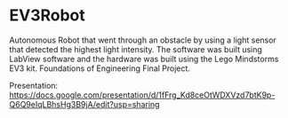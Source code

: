 # EV3Robot
Autonomous Robot that went through an obstacle by using a light sensor that detected the highest light intensity. The software was built using LabView software and the hardware was built using the Lego Mindstorms EV3 kit. Foundations of Engineering Final Project.

Presentation: https://docs.google.com/presentation/d/1fFrg_Kd8ceOtWDXVzd7btK9p-Q6Q9eIqLBhsHg3B9jA/edit?usp=sharing
